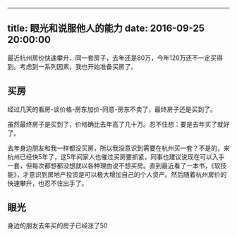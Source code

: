 
---
title: 眼光和说服他人的能力
date: 2016-09-25 20:00:00
---

最近杭州房价快速攀升，同一套房子，去年还是80万，今年120万还不一定买得到。考虑到一系列因素，我也开始准备买房了。


## 买房
经过几天的看房-谈价格-房东加价-同意-房东不卖了，最终房子还是买到了。

虽然最终房子是买到了，价格确比去年高了几十万。忍不住想：要是去年买了就好了。

去年身边朋友和我一样都没买房，所以我没意识到需要在杭州买一套？不是的，来杭州已经快5年了，这5年间家人也催过买房要抓紧，同事也建议说现在可以入手一套，但每次都想都没想就以各种理由说不想买房。直到最近看了一本书，《软技能》，才意识到房地产投资是可以极大增加自己的个人资产。然后随着杭州房价的快速攀升，也忍不住出手了。

## 眼光
身边的朋友去年买的房子已经涨了50














